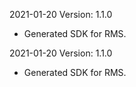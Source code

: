 2021-01-20 Version: 1.1.0
- Generated SDK for RMS.

2021-01-20 Version: 1.1.0
- Generated SDK for RMS.

